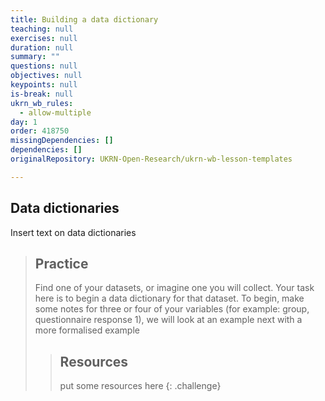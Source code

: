 ```yaml
---
title: Building a data dictionary
teaching: null
exercises: null
duration: null
summary: ""
questions: null
objectives: null
keypoints: null
is-break: null
ukrn_wb_rules:
  - allow-multiple
day: 1
order: 418750
missingDependencies: []
dependencies: []
originalRepository: UKRN-Open-Research/ukrn-wb-lesson-templates

---
```

## Data dictionaries

Insert text on data dictionaries

> ## Practice
> Find one of your datasets, or imagine one you will collect. Your task here is to begin a data dictionary for that dataset. 
> To begin, make some notes for three or four of your variables (for example: group, questionnaire response 1), we will look at an example next with a more formalised example
> > ## Resources
> > put some resources here 
{: .challenge}

